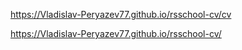 https://Vladislav-Peryazev77.github.io/rsschool-cv/cv

https://Vladislav-Peryazev77.github.io/rsschool-cv/
